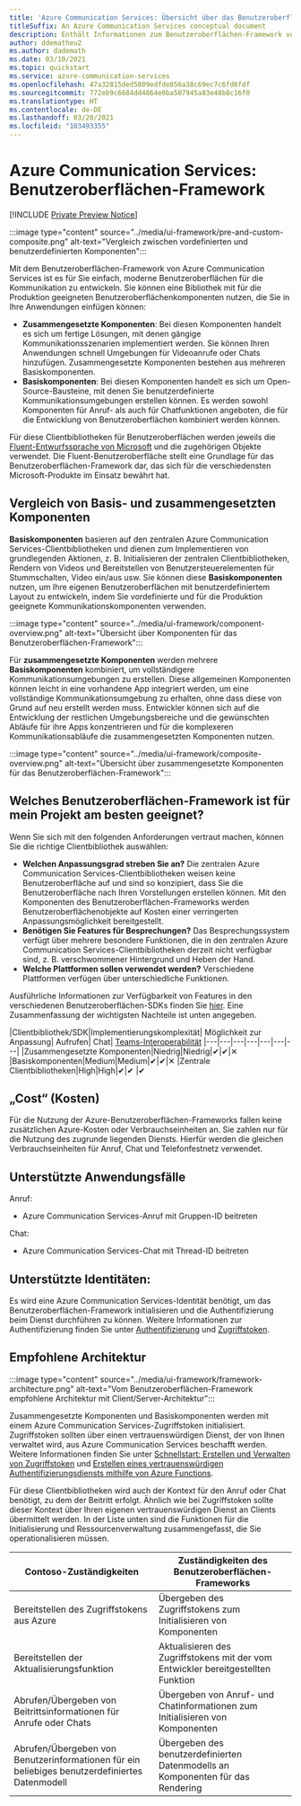 ```yaml
---
title: 'Azure Communication Services: Übersicht über das Benutzeroberflächen-Framework'
titleSuffix: An Azure Communication Services conceptual document
description: Enthält Informationen zum Benutzeroberflächen-Framework von Azure Communication Services.
author: ddematheu2
ms.author: dademath
ms.date: 03/10/2021
ms.topic: quickstart
ms.service: azure-communication-services
ms.openlocfilehash: 47a32815ded5809edfde856a38c69ec7c6fd6fdf
ms.sourcegitcommit: 772eb9c6684dd4864e0ba507945a83e48b8c16f0
ms.translationtype: HT
ms.contentlocale: de-DE
ms.lasthandoff: 03/20/2021
ms.locfileid: "103493355"
---
```

# <a name="azure-communication-services-ui-framework"></a>Azure Communication Services: Benutzeroberflächen-Framework

[!INCLUDE [Private Preview Notice](../../includes/private-preview-include.md)]

:::image type="content" source="../media/ui-framework/pre-and-custom-composite.png" alt-text="Vergleich zwischen vordefinierten und benutzerdefinierten Komponenten":::

Mit dem Benutzeroberflächen-Framework von Azure Communication Services ist es für Sie einfach, moderne Benutzeroberflächen für die Kommunikation zu entwickeln. Sie können eine Bibliothek mit für die Produktion geeigneten Benutzeroberflächenkomponenten nutzen, die Sie in Ihre Anwendungen einfügen können:

- **Zusammengesetzte Komponenten**: Bei diesen Komponenten handelt es sich um fertige Lösungen, mit denen gängige Kommunikationsszenarien implementiert werden. Sie können Ihren Anwendungen schnell Umgebungen für Videoanrufe oder Chats hinzufügen. Zusammengesetzte Komponenten bestehen aus mehreren Basiskomponenten.
- **Basiskomponenten**: Bei diesen Komponenten handelt es sich um Open-Source-Bausteine, mit denen Sie benutzerdefinierte Kommunikationsumgebungen erstellen können. Es werden sowohl Komponenten für Anruf- als auch für Chatfunktionen angeboten, die für die Entwicklung von Benutzeroberflächen kombiniert werden können. 

Für diese Clientbibliotheken für Benutzeroberflächen werden jeweils die [Fluent-Entwurfssprache von Microsoft](https://developer.microsoft.com/fluentui/) und die zugehörigen Objekte verwendet. Die Fluent-Benutzeroberfläche stellt eine Grundlage für das Benutzeroberflächen-Framework dar, das sich für die verschiedensten Microsoft-Produkte im Einsatz bewährt hat.

## <a name="differentiating-components-and-composites"></a>**Vergleich von Basis- und zusammengesetzten Komponenten**

**Basiskomponenten** basieren auf den zentralen Azure Communication Services-Clientbibliotheken und dienen zum Implementieren von grundlegenden Aktionen, z. B. Initialisieren der zentralen Clientbibliotheken, Rendern von Videos und Bereitstellen von Benutzersteuerelementen für Stummschalten, Video ein/aus usw. Sie können diese **Basiskomponenten** nutzen, um Ihre eigenen Benutzeroberflächen mit benutzerdefiniertem Layout zu entwickeln, indem Sie vordefinierte und für die Produktion geeignete Kommunikationskomponenten verwenden.

:::image type="content" source="../media/ui-framework/component-overview.png" alt-text="Übersicht über Komponenten für das Benutzeroberflächen-Framework":::

Für **zusammengesetzte Komponenten** werden mehrere **Basiskomponenten** kombiniert, um vollständigere Kommunikationsumgebungen zu erstellen. Diese allgemeinen Komponenten können leicht in eine vorhandene App integriert werden, um eine vollständige Kommunikationsumgebung zu erhalten, ohne dass diese von Grund auf neu erstellt werden muss. Entwickler können sich auf die Entwicklung der restlichen Umgebungsbereiche und die gewünschten Abläufe für ihre Apps konzentrieren und für die komplexeren Kommunikationsabläufe die zusammengesetzten Komponenten nutzen.

:::image type="content" source="../media/ui-framework/composite-overview.png" alt-text="Übersicht über zusammengesetzte Komponenten für das Benutzeroberflächen-Framework":::

## <a name="what-ui-framework-is-best-for-my-project"></a>Welches Benutzeroberflächen-Framework ist für mein Projekt am besten geeignet?

Wenn Sie sich mit den folgenden Anforderungen vertraut machen, können Sie die richtige Clientbibliothek auswählen:

- **Welchen Anpassungsgrad streben Sie an?** Die zentralen Azure Communication Services-Clientbibliotheken weisen keine Benutzeroberfläche auf und sind so konzipiert, dass Sie die Benutzeroberfläche nach Ihren Vorstellungen erstellen können. Mit den Komponenten des Benutzeroberflächen-Frameworks werden Benutzeroberflächenobjekte auf Kosten einer verringerten Anpassungsmöglichkeit bereitgestellt.
- **Benötigen Sie Features für Besprechungen?** Das Besprechungssystem verfügt über mehrere besondere Funktionen, die in den zentralen Azure Communication Services-Clientbibliotheken derzeit nicht verfügbar sind, z. B. verschwommener Hintergrund und Heben der Hand.
- **Welche Plattformen sollen verwendet werden?** Verschiedene Plattformen verfügen über unterschiedliche Funktionen.

Ausführliche Informationen zur Verfügbarkeit von Features in den verschiedenen Benutzeroberflächen-SDKs finden Sie [hier](ui-sdk-features.md). Eine Zusammenfassung der wichtigsten Nachteile ist unten angegeben.

|Clientbibliothek/SDK|Implementierungskomplexität|    Möglichkeit zur Anpassung|  Aufrufen| Chat| [Teams-Interoperabilität](./../teams-interop.md)
|---|---|---|---|---|---|---|
|Zusammengesetzte Komponenten|Niedrig|Niedrig|✔|✔|✕
|Basiskomponenten|Medium|Medium|✔|✔|✕
|Zentrale Clientbibliotheken|High|High|✔|✔ |✔

## <a name="cost"></a>„Cost“ (Kosten)

Für die Nutzung der Azure-Benutzeroberflächen-Frameworks fallen keine zusätzlichen Azure-Kosten oder Verbrauchseinheiten an. Sie zahlen nur für die Nutzung des zugrunde liegenden Diensts. Hierfür werden die gleichen Verbrauchseinheiten für Anruf, Chat und Telefonfestnetz verwendet.

## <a name="supported-use-cases"></a>Unterstützte Anwendungsfälle

Anruf:

- Azure Communication Services-Anruf mit Gruppen-ID beitreten

Chat:

- Azure Communication Services-Chat mit Thread-ID beitreten

## <a name="supported-identities"></a>Unterstützte Identitäten:

Es wird eine Azure Communication Services-Identität benötigt, um das Benutzeroberflächen-Framework initialisieren und die Authentifizierung beim Dienst durchführen zu können. Weitere Informationen zur Authentifizierung finden Sie unter [Authentifizierung](../authentication.md) und [Zugriffstoken](../../quickstarts/access-tokens.md).


## <a name="recommended-architecture"></a>Empfohlene Architektur 

:::image type="content" source="../media/ui-framework/framework-architecture.png" alt-text="Vom Benutzeroberflächen-Framework empfohlene Architektur mit Client/Server-Architektur":::

Zusammengesetzte Komponenten und Basiskomponenten werden mit einem Azure Communication Services-Zugriffstoken initialisiert. Zugriffstoken sollten über einen vertrauenswürdigen Dienst, der von Ihnen verwaltet wird, aus Azure Communication Services beschafft werden. Weitere Informationen finden Sie unter [Schnellstart: Erstellen und Verwalten von Zugriffstoken](../../quickstarts/access-tokens.md) und [Erstellen eines vertrauenswürdigen Authentifizierungsdiensts mithilfe von Azure Functions](../../tutorials/trusted-service-tutorial.md).

Für diese Clientbibliotheken wird auch der Kontext für den Anruf oder Chat benötigt, zu dem der Beitritt erfolgt. Ähnlich wie bei Zugriffstoken sollte dieser Kontext über Ihren eigenen vertrauenswürdigen Dienst an Clients übermittelt werden. In der Liste unten sind die Funktionen für die Initialisierung und Ressourcenverwaltung zusammengefasst, die Sie operationalisieren müssen.

| Contoso-Zuständigkeiten                                 | Zuständigkeiten des Benutzeroberflächen-Frameworks                         |
|----------------------------------------------------------|-----------------------------------------------------------------|
| Bereitstellen des Zugriffstokens aus Azure                    | Übergeben des Zugriffstokens zum Initialisieren von Komponenten        |
| Bereitstellen der Aktualisierungsfunktion                                 | Aktualisieren des Zugriffstokens mit der vom Entwickler bereitgestellten Funktion          |
| Abrufen/Übergeben von Beitrittsinformationen für Anrufe oder Chats          | Übergeben von Anruf- und Chatinformationen zum Initialisieren von Komponenten |
| Abrufen/Übergeben von Benutzerinformationen für ein beliebiges benutzerdefiniertes Datenmodell | Übergeben des benutzerdefinierten Datenmodells an Komponenten für das Rendering          |

